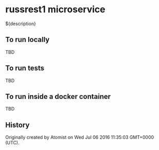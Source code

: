 russrest1 microservice
===========================

${description}

To run locally
--------------

TBD

To run tests
------------

TBD

To run inside a docker container
--------------------------------

TBD

History
-------

Originally created by Atomist on Wed Jul 06 2016 11:35:03 GMT+0000 (UTC).

